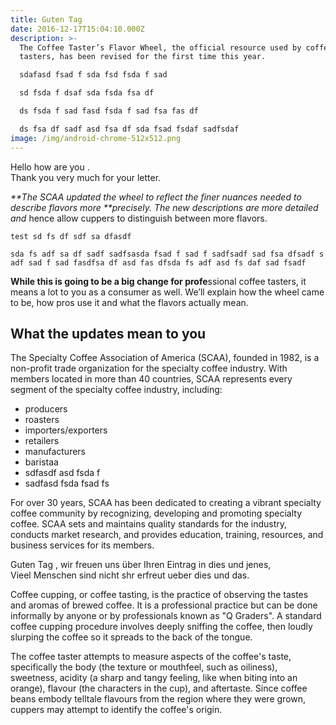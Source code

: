 ```yaml
---
title: Guten Tag
date: 2016-12-17T15:04:10.000Z
description: >-
  The Coffee Taster’s Flavor Wheel, the official resource used by coffee
  tasters, has been revised for the first time this year.

  sdafasd fsad f sda fsd fsda f sad

  sd fsda f dsaf sda fsda fsa df

  ds fsda f sad fasd fsda f sad fsa fas df

  ds fsa df sadf asd fsa df sda fsad fsdaf sadfsdaf
image: /img/android-chrome-512x512.png
---
```

Hello how are you .\
Thank you very much for your letter.

_**The SCAA updated the wheel to reflect the finer nuances needed to describe flavors more **precisely. The new descriptions are more detailed and_ hence allow cuppers to distinguish between more flavors.

```
test sd fs df sdf sa dfasdf
```

```
sda fs adf sa df sadf sadfsasda fsad f sad f sadfsadf sad fsa dfsadf s adf sad f sad fasdfsa df asd fas dfsda fs adf asd fs daf sad fsadf
```

**While this is going to be a big change for profe**ssional coffee tasters, it means a lot to you as a consumer as well. We’ll explain how the wheel came to be, how pros use it and what the flavors actually mean.

## What the updates mean to you

The Specialty Coffee Association of America (SCAA), founded in 1982, is a non-profit trade organization for the specialty coffee industry. With members located in more than 40 countries, SCAA represents every segment of the specialty coffee industry, including:

* producers
* roasters
* importers/exporters
* retailers
* manufacturers
* baristaa
* sdfasdf asd fsda f
* sadfasd fsda fsad fs

For over 30 years, SCAA has been dedicated to creating a vibrant specialty coffee community by recognizing, developing and promoting specialty coffee. SCAA sets and maintains quality standards for the industry, conducts market research, and provides education, training, resources, and business services for its members.

Guten Tag , wir freuen uns über Ihren Eintrag in dies und jenes,\
Vieel Menschen sind nicht shr erfreut ueber dies und das.

Coffee cupping, or coffee tasting, is the practice of observing the tastes and aromas of brewed coffee. It is a professional practice but can be done informally by anyone or by professionals known as "Q Graders". A standard coffee cupping procedure involves deeply sniffing the coffee, then loudly slurping the coffee so it spreads to the back of the tongue.

The coffee taster attempts to measure aspects of the coffee's taste, specifically the body (the texture or mouthfeel, such as oiliness), sweetness, acidity (a sharp and tangy feeling, like when biting into an orange), flavour (the characters in the cup), and aftertaste. Since coffee beans embody telltale flavours from the region where they were grown, cuppers may attempt to identify the coffee's origin.
